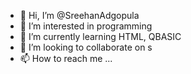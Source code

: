 - 👋 Hi, I’m @SreehanAdgopula
- 👀 I’m interested in programming
- 🌱 I’m currently learning HTML, QBASIC
- 💞️ I’m looking to collaborate on s
- 📫 How to reach me ...

<!---
SreehanAdgopula/SreehanAdgopula is a ✨ special ✨ repository because its `README.md` (this file) appears on your GitHub profile.
You can click the Preview link to take a look at your changes.
--->
